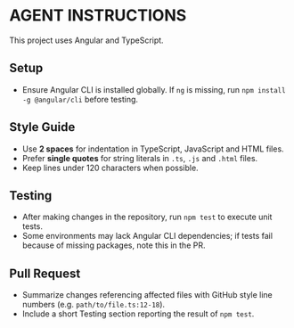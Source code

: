 # AGENT INSTRUCTIONS

This project uses Angular and TypeScript.

## Setup
- Ensure Angular CLI is installed globally. If `ng` is missing, run `npm install -g @angular/cli` before testing.

## Style Guide
- Use **2 spaces** for indentation in TypeScript, JavaScript and HTML files.
- Prefer **single quotes** for string literals in `.ts`, `.js` and `.html` files.
- Keep lines under 120 characters when possible.

## Testing
- After making changes in the repository, run `npm test` to execute unit tests.
- Some environments may lack Angular CLI dependencies; if tests fail because of missing packages, note this in the PR.

## Pull Request
- Summarize changes referencing affected files with GitHub style line numbers (e.g. `path/to/file.ts:12-18`).
- Include a short Testing section reporting the result of `npm test`.
